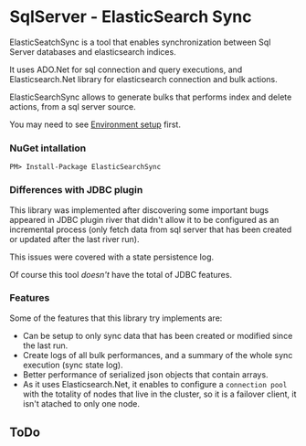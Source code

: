 # SqlServer - ElasticSearch Sync

ElasticSeatchSync is a tool that enables synchronization between Sql Server databases and elasticsearch indices.

It uses ADO.Net for sql connection and query executions, and Elasticsearch.Net library for elasticsearch connection and bulk actions.

ElasticSearchSync allows to generate bulks that performs index and delete actions, from a sql server source.

You may need to see [Environment setup](EnvironmentSetup.md) first.

### NuGet intallation

`PM> Install-Package ElasticSearchSync`

### Differences with JDBC plugin

This library was implemented after discovering some important bugs appeared in JDBC plugin river that didn't allow it to be configured as an incremental process (only fetch data from sql server that has been created or updated after the last river run).

This issues were covered with a state persistence log.

Of course this tool *doesn't* have the total of JDBC features.

### Features

Some of the features that this library try implements are:

- Can be setup to only sync data that has been created or modified since the last run.
- Create logs of all bulk performances, and a summary of the whole sync execution (sync state log).
- Better performance of serialized json objects that contain arrays.
- As it uses Elasticsearch.Net, it enables to configure a `connection pool` with the totality of nodes that live in the cluster, so it is a failover client, it isn't atached to only one node.


## ToDo